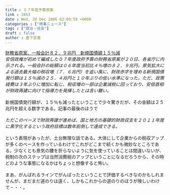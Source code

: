 ```yaml
---
title : ０７年度予算原案
link : 1053
date : Wed, 20 Dec 2006 02:09:58 +0000
categories : ["時事ニュース"]
tags : ["政治・社会"]
draft : false
author : 倉下忠憲
---
```


<A HREF="http://www.asahi.com/business/update/1220/070.html" TARGET="_blank">財務省原案、一般会計８２．９兆円　新規国債額１５％減</A><BR><I>安倍政権が初めて編成した０７年度政府予算の財務省原案が２０日、各省庁に内示される。一般会計の総額は０６年度当初比４％増の８２．９兆円。景気拡大による過去最大幅の税収増（７．６兆円）を追い風に、財政赤字を埋める新規国債発行額は１５％減の２５．４兆円と１０年ぶりの低い水準になった。ただ、政策経費は３年ぶりに増加に転じ、税収増の一部は企業減税に回っており、安倍首相が財政再建に向けて指導力を発揮したとは言い難い。</I><BR><BR>新規国債発行額が、１５％も減ったということで少々驚きだが、その金額は２５兆円を超える数字である。記事の最後のほうで<BR><BR><I>ただこのペースで財政再建が進めば、国と地方の基礎的財政収支を２０１１年度に黒字化するという政府目標は数年前倒しで達成できる。 </I><BR><BR>という表現があったが、土台無理な話である。大体にして企業からの税収アップが多くのベースを作っているわけでこれがどこまで続くかも微妙なところである。少なくとも景気の腰を折らないように気を使っていることは間違いないが、税制の次のステップは当然消費税のアップということになるだろうから、その時どのような事態になるかはちょっと想像すると怖い。<BR><BR>まあ、がんばれるラインでがんばったということで評価するべきなのかもしれませんが、まだまだ道のりは遠く、しかもこれからの道のりのほうが険しいわけで・・・。<br><br>
